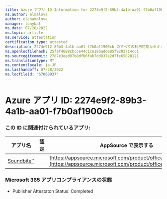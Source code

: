 ```yaml
---
title: Azure アプリ ID Information for 2274e9f2-89b3-4a1b-aa01-f7b0af1900cb
ms.author: elmalova
author: elenamalova
manager: tonybal
ms.date: 07/28/2022
ms.topic: article
ms.service: attestation
certification_type: attested
description: 2274e9f2-89b3-4a1b-aa01-f7b0af1900cb のすべての利用可能なセキュリティとコンプライアンス情報。
ms.openlocfilehash: 25faf4088cbcce44c1ce18badde85f9203714cc1
ms.sourcegitcommit: 2787e3eed97b8dfb6fab7dd837e2d7fe65828121
ms.translationtype: MT
ms.contentlocale: ja-JP
ms.lasthandoff: 07/28/2022
ms.locfileid: "67068937"
---
```

# <a name="azure-app-id-2274e9f2-89b3-4a1b-aa01-f7b0af1900cb"></a>Azure アプリ ID: 2274e9f2-89b3-4a1b-aa01-f7b0af1900cb


### <a name="apps-associated-with-this-id"></a>この ID に関連付けられているアプリ:
| **アプリ名** | **認定** | **AppSource で表示する** |
|--------------|---------------|-----------------------|
| [Soundbite&#8482;](../forward/WA200004384.md) |  | [https://appsource.microsoft.com/product/office/WA200004384](https://appsource.microsoft.com/product/office/WA200004384) |

### <a name="microsoft-365-app-compliance-status"></a>Microsoft 365 アプリコンプライアンスの状態
- Publisher Attestaton Status: Completed
